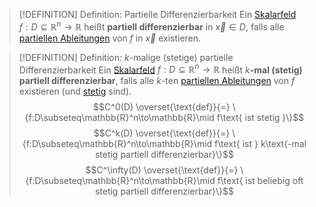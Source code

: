 >[!DEFINITION] Definition: Partielle Differenzierbarkeit
>Ein [Skalarfeld](Skalarfeld.md) $f:D\subseteq\mathbb{R}^n\to\mathbb{R}$ heißt **partiell differenzierbar** in $\vec{x}\in D$, falls alle [partiellen Ableitungen](Differentiation/Partielle%20Ableitung.md) von $f$ in $\vec{x}$ existieren.
>

>[!DEFINITION] Definition: $k$-malige (stetige) partielle Differenzierbarkeit
>Ein [Skalarfeld](../Skalarfeld.md) $f:D\subseteq\mathbb{R}^n\to\mathbb{R}$ heißt $k$**-mal (stetig) partiell differenzierbar**, falls alle $k$-ten [partiellen Ableitungen](Partielle%20Ableitung.md) von $f$ existieren (und [stetig](../Stetigkeit%20von%20Skalarfeldern.md) sind).
>$$C^0(D) \overset{\text{def}}{=} \{f:D\subseteq\mathbb{R}^n\to\mathbb{R}\mid f\text{ ist stetig }\}$$
>$$C^k(D) \overset{\text{def}}{=} \{f:D\subseteq\mathbb{R}^n\to\mathbb{R}\mid f\text{ ist } k\text{-mal stetig partiell differenzierbar}\}$$
>$$C^\infty(D) \overset{\text{def}}{=} \{f:D\subseteq\mathbb{R}^n\to\mathbb{R}\mid f\text{ ist beliebig oft stetig partiell differenzierbar}\}$$